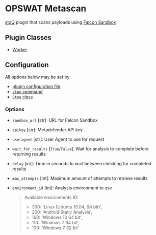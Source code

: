 # OPSWAT Metascan

[stoQ](https://stoq-framework.readthedocs.io/en/latest/index.html) plugin that scans payloads using [Falcon Sandbox](https://www.crowdstrike.com/products/falcon-sandbox/)

## Plugin Classes

- [Worker](https://stoq-framework.readthedocs.io/en/latest/dev/workers.html)

## Configuration

All options below may be set by:

- [plugin configuration file](https://stoq-framework.readthedocs.io/en/latest/dev/plugin_overview.html#configuration)
- [`stoq` command](https://stoq-framework.readthedocs.io/en/latest/gettingstarted.html#plugin-options)
- [`Stoq` class](https://stoq-framework.readthedocs.io/en/latest/dev/core.html?highlight=plugin_opts#using-providers)

### Options

- `sandbox_url` [str]: URL for Falcon Sandbox

- `apikey` [str]: Metadefender API key

- `useragent` [str]: User Agent to use for request

- `wait_for_results` [`True`/`False`]: Wait for analysis to complete before returning results

- `delay` [int]: Time in seconds to wait between checking for completed results

- `max_attempts` [int]: Maximum amount of attempts to retrieve results

- `environment_id` [int]: Analysis environment to use

  > Available environments ID:
  >
  > - 300: 'Linux (Ubuntu 16.04, 64 bit)',
  > - 200: 'Android Static Analysis’,
  > - 160: 'Windows 10 64 bit’,
  > - 110: 'Windows 7 64 bit’,
  > - 100: ‘Windows 7 32 bit’
